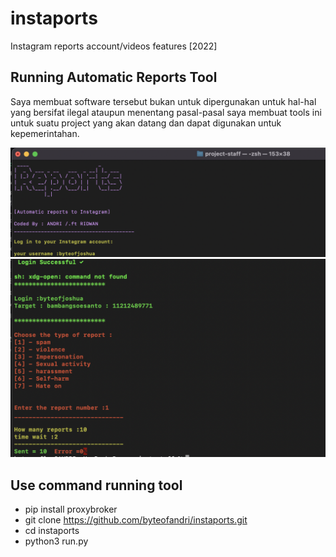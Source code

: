 # instaports
Instagram reports account/videos features [2022]

## Running Automatic Reports Tool
Saya membuat software tersebut bukan untuk dipergunakan untuk hal-hal yang bersifat ilegal ataupun menentang pasal-pasal
saya membuat tools ini untuk suatu project yang akan datang dan dapat digunakan untuk kepemerintahan.
 
![screenshot](img/img1.png)  
![screenshot](img/img2.png)  

## Use command running tool
 * pip install proxybroker
 * git clone https://github.com/byteofandri/instaports.git
 * cd instaports
 * python3 run.py


   
  
  
        
       
  
     
 
   
  
  
